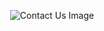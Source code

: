 <p align="center"><img src="https://img.freepik.com/foto-gratis/linea-directa-contactenos-interfaz-busqueda-centro-llamadas_53876-124009.jpg" alt="Contact Us Image" /></p>
